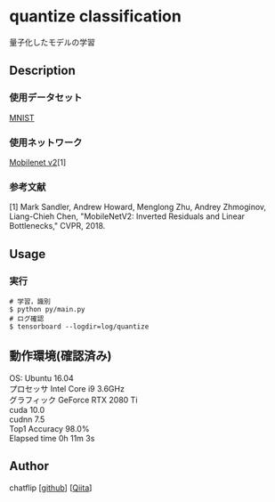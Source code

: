 quantize classification
====
量子化したモデルの学習

## Description
### 使用データセット
[MNIST](http://yann.lecun.com/exdb/mnist/)

### 使用ネットワーク
[Mobilenet v2](https://arxiv.org/abs/1801.04381)[1]

### 参考文献
[1] Mark Sandler, Andrew Howard, Menglong Zhu, Andrey Zhmoginov, Liang-Chieh Chen, 
"MobileNetV2: Inverted Residuals and Linear Bottlenecks," CVPR, 2018.  

## Usage
### 実行
```
# 学習，識別
$ python py/main.py
# ログ確認
$ tensorboard --logdir=log/quantize
```

## 動作環境(確認済み)
OS: Ubuntu 16.04  
プロセッサ Intel Core i9 3.6GHz  
グラフィック GeForce RTX 2080 Ti  
cuda 10.0  
cudnn 7.5  
Top1 Accuracy 98.0%  
Elapsed time 0h 11m 3s  

## Author
chatflip
[[github](https://github.com/chatflip)]
[[Qiita](https://qiita.com/chat-flip)]  